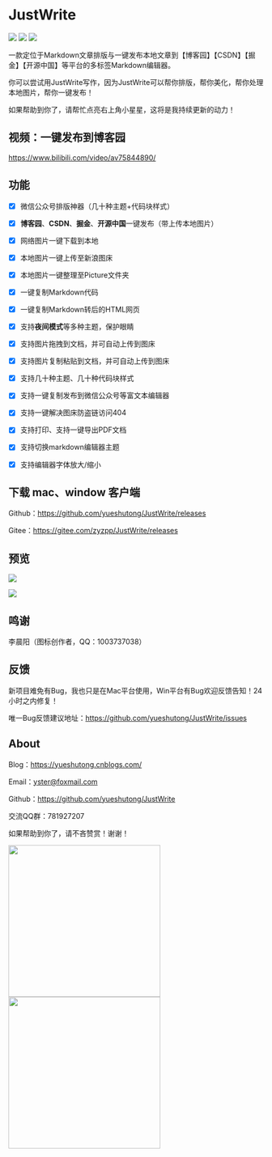 # JustWrite 

![](https://img.shields.io/github/license/yueshutong/JustWrite) 
![](https://img.shields.io/static/v1?label=electron&message=6.0.12&color=)
![](https://img.shields.io/badge/platform-mac|window|linux-lightgrey.svg)

一款定位于Markdown文章排版与一键发布本地文章到【博客园】【CSDN】【掘金】【开源中国】等平台的多标签Markdown编辑器。

你可以尝试用JustWrite写作，因为JustWrite可以帮你排版，帮你美化，帮你处理本地图片，帮你一键发布！

如果帮助到你了，请帮忙点亮右上角小星星，这将是我持续更新的动力！

## 视频：一键发布到博客园

<https://www.bilibili.com/video/av75844890/>

## 功能

- [x] 微信公众号排版神器（几十种主题+代码块样式）

- [x] **博客园**、**CSDN**、**掘金**、**开源中国**一键发布（带上传本地图片）

- [x] 网络图片一键下载到本地

- [x] 本地图片一键上传至新浪图床

- [x] 本地图片一键整理至Picture文件夹

- [x] 一键复制Markdown代码

- [x] 一键复制Markdown转后的HTML网页

- [x] 支持**夜间模式**等多种主题，保护眼睛

- [x] 支持图片拖拽到文档，并可自动上传到图床

- [x] 支持图片复制粘贴到文档，并可自动上传到图床

- [x] 支持几十种主题、几十种代码块样式

- [x] 支持一键复制发布到微信公众号等富文本编辑器

- [x] 支持一键解决图床防盗链访问404

- [x] 支持打印、支持一键导出PDF文档

- [x] 支持切换markdown编辑器主题

- [x] 支持编辑器字体放大/缩小


## 下载 mac、window 客户端

Github：<https://github.com/yueshutong/JustWrite/releases>

Gitee：<https://gitee.com/zyzpp/JustWrite/releases> 

## 预览

![](http://ww3.sinaimg.cn/large/007ZVq6cly1g96qf4psw4j313u0u04a9.jpg)

![](http://ww3.sinaimg.cn/large/007ZVq6cly1g96qf4f5srj313u0u0k2k.jpg)

## 鸣谢

李晨阳（图标创作者，QQ：1003737038）

## 反馈

新项目难免有Bug，我也只是在Mac平台使用，Win平台有Bug欢迎反馈告知！24小时之内修复！

唯一Bug反馈建议地址：<https://github.com/yueshutong/JustWrite/issues>

## About

Blog：<https://yueshutong.cnblogs.com/>

Email：[yster@foxmail.com](mailto:yster@foxmail.com)

Github：<https://github.com/yueshutong/JustWrite>

交流QQ群：781927207

如果帮助到你了，请不吝赞赏！谢谢！

<img src="https://user-images.githubusercontent.com/31175877/67548917-af6d1600-f735-11e9-9807-351e6a2db269.png" width="300px" referrerpolicy="no-referrer">

<img src="https://user-images.githubusercontent.com/31175877/67549023-e17e7800-f735-11e9-89d4-5ca7dac0486d.png" width="300px" referrerpolicy="no-referrer">
